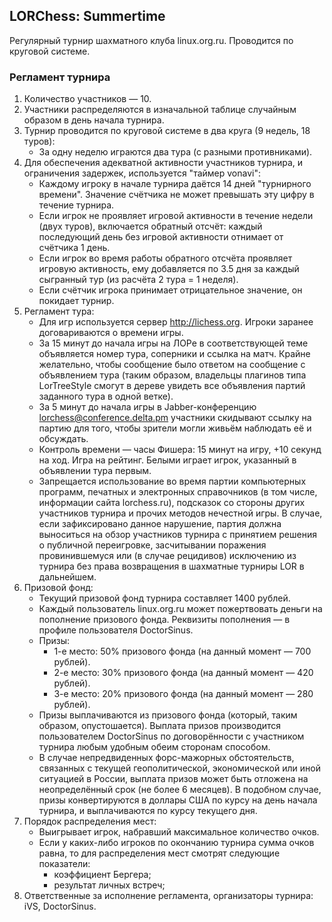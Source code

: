 ## LORChess: Summertime

Регулярный турнир шахматного клуба linux.org.ru. Проводится по круговой системе.

### Регламент турнира

1. Количество участников — 10.
2. Участники распределяются в изначальной таблице случайным образом в день начала турнира.
3. Турнир проводится по круговой системе в два круга (9 недель, 18 туров):
    * За одну неделю играются два тура (с разными противниками).
4. Для обеспечения адекватной активности участников турнира, и ограничения задержек, используется "таймер vonavi":
    * Каждому игроку в начале турнира даётся 14 дней "турнирного времени". Значение счётчика не может превышать эту цифру в течение турнира.
    * Если игрок не проявляет игровой активности в течение недели (двух туров), включается обратный отсчёт: каждый последующий день без игровой активности отнимает от счётчика 1 день.
    * Если игрок во время работы обратного отсчёта проявляет игровую активность, ему добавляется по 3.5 дня за каждый сыгранный тур (из расчёта 2 тура = 1 неделя).
    * Если счётчик игрока принимает отрицательное значение, он покидает турнир.
5. Регламент тура:
	* Для игр используется сервер http://lichess.org. Игроки заранее договариваются о времени игры. 
	* За 15 минут до начала игры на ЛОРе в соответствующей теме объявляется номер тура, соперники и ссылка на матч. Крайне желательно, чтобы сообщение было ответом на сообщение с объявлением тура (таким образом, владельцы плагинов типа LorTreeStyle смогут в дереве увидеть все объявления партий заданного тура в одной ветке).
	* За 5 минут до начала игры в Jabber-конференцию lorchess@conference.delta.pm участники скидывают ссылку на партию для того, чтобы зрители могли живьём наблюдать её и обсуждать.
	* Контроль времени — часы Фишера: 15 минут на игру, +10 секунд на ход. Игра на рейтинг. Белыми играет игрок, указанный в объявлении тура первым.
	* Запрещается использование во время партии компьютерных программ, печатных и электронных справочников (в том числе, информации сайта  lorchess.ru), подсказок со стороны других участников турнира и прочих методов нечестной игры. В случае, если зафиксировано данное нарушение, партия должна выноситься на обзор участников турнира с принятием решения о публичной переигровке, засчитывании поражения провинившемуся или (в случае рецидивов) исключению из турнира без права возвращения в шахматные турниры LOR в дальнейшем.
6. Призовой фонд:
    * Текущий призовой фонд турнира составляет 1400 рублей.
    * Каждый пользователь linux.org.ru может пожертвовать деньги на пополнение призового фонда. Реквизиты пополнения — в профиле пользователя DoctorSinus.
    * Призы:
    	* 1-е место: 50% призового фонда (на данный момент — 700 рублей).
    	* 2-е место: 30% призового фонда (на данный момент — 420 рублей).
    	* 3-е место: 20% призового фонда (на данный момент — 280 рублей).
    * Призы выплачиваются из призового фонда (который, таким образом, опустошается). Выплата призов производится пользователем DoctorSinus по договорённости с участником турнира любым удобным обеим сторонам способом.
    * В случае непредвиденных форс-мажорных обстоятельств, связанных с текущей геополитической, экономической или иной ситуацией в России, выплата призов может быть отложена на неопределённый срок (не более 6 месяцев). В подобном случае, призы конвертируются в доллары США по курсу на день начала турнира, и выплачиваются по курсу текущего дня.
7. Порядок распределения мест:
	* Выигрывает игрок, набравший максимальное количество очков.
	* Если у каких-либо игроков по окончанию турнира сумма очков равна, то для распределения мест смотрят следующие показатели:
		* коэффициент Бергера;
		* результат личных встреч;
8. Ответственные за исполнение регламента, организаторы турнира: iVS, DoctorSinus.
